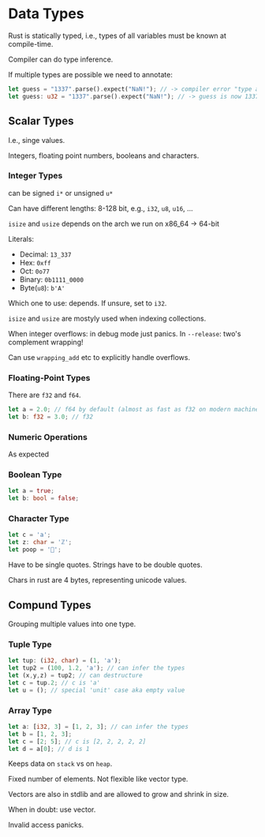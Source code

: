 # Data Types

Rust is statically typed, i.e., types of all variables must be known at compile-time.
  
Compiler can do type inference.
  

If multiple types are possible we need to annotate:

```rust
let guess = "1337".parse().expect("NaN!"); // -> compiler error "type annotations needed"
let guess: u32 = "1337".parse().expect("NaN!"); // -> guess is now 1337
```

## Scalar Types

I.e., singe values.
  
Integers, floating point numbers, booleans and characters.

### Integer Types
can be signed `i*` or unsigned `u*`
  
Can have different lengths: 8-128 bit, e.g., `i32`, `u8`, `u16`, ...
  
`isize` and `usize` depends on the arch we run on x86_64 -> 64-bit
  
Literals:

* Decimal: `13_337`
* Hex: `0xff`
* Oct: `0o77`
* Binary: `0b1111_0000`
* Byte(`u8`): `b'A'`
  
  
Which one to use: depends. If unsure, set to `i32`.
  
`isize` and `usize` are mostyly used when indexing collections.
  
When integer overflows: in debug mode just panics. In `--release`: two's complement wrapping!
  
Can use `wrapping_add` etc to explicitly handle overflows.

### Floating-Point Types

There are `f32` and `f64`.

```rust
let a = 2.0; // f64 by default (almost as fast as f32 on modern machines)
let b: f32 = 3.0; // f32
```

### Numeric Operations

As expected

### Boolean Type

```rust
let a = true;
let b: bool = false;
```

### Character Type

```rust
let c = 'a';
let z: char = 'ℤ';
let poop = '💩';
```

Have to be single quotes. Strings have to be double quotes.
  
Chars in rust are 4 bytes, representing unicode values.

## Compund Types

Grouping multiple values into one type.

### Tuple Type

```rust
let tup: (i32, char) = (1, 'a');
let tup2 = (100, 1.2, 'a'); // can infer the types
let (x,y,z) = tup2; // can destructure
let c = tup.2; // c is 'a'
let u = (); // special 'unit' case aka empty value
```

### Array Type

```rust
let a: [i32, 3] = [1, 2, 3]; // can infer the types
let b = [1, 2, 3];
let c = [2; 5]; // c is [2, 2, 2, 2, 2]
let d = a[0]; // d is 1
```

Keeps data on `stack` vs on `heap`.
  
Fixed number of elements. Not flexible like vector type.
  
Vectors are also in stdlib and are allowed to grow and shrink in size.
  
When in doubt: use vector.
  
Invalid access panicks.











































